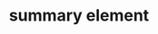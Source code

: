 ---
{
  "title": "summary element",
  "description": "The details element represents a disclosure widget from which the user can obtain additional information or controls. Note that per the HTML5 spec, headings are allowed in the summary element.",
  "category": "html",
  "keywords": [
    "summary element"
  ],
  "last_test_date": "2019-08-05",
  "test_results_url": "https://a11ysupport.io/tech/html/summary_element",
  "test_url": "https://a11ysupport.io/tech/html/summary_element",
  "stats": {
    "dragon_win": {
      "chrome": {
        "88": "u"
      }
    },
    "jaws": {
      "chrome": {
        "92": "a"
      },
      "edge": {
        "92": "a"
      },
      "ie": {
        "11": "a"
      },
      "firefox": {
        "85": "a"
      }
    },
    "narrator": {
      "edge": {
        "88": "a"
      }
    },
    "nvda": {
      "chrome": {
        "92": "a"
      },
      "edge": {
        "92": "a"
      },
      "firefox": {
        "85": "a"
      }
    },
    "orca": {
      "firefox": {
        "85": "a"
      }
    },
    "talkback": {
      "and_chr": {
        "88": "a"
      }
    },
    "va_and": {
      "and_chr": {
        "88": "a"
      }
    },
    "vo_ios": {
      "ios_saf": {
        "14.4": "a"
      }
    },
    "vo_macos": {
      "safari": {
        "14.0.3": "a"
      }
    },
    "vc_ios": {
      "ios_saf": {
        "14.4": "a"
      }
    },
    "vc_macos": {
      "safari": {
        "14.0.3": "u"
      }
    },
    "wsr": {
      "edge": {
        "88": "na"
      },
      "chrome": {
        "88": "a"
      }
    }
  },
  "links": {
    "NVDA issue for change of state": "https://github.com/nvaccess/nvda/issues/8631",
    "NVDA issue for change of state (when a heading is used) ": "https://github.com/nvaccess/nvda/issues/8706",
    "JAWS issue for missing heading semantics": "https://github.com/FreedomScientific/VFO-standards-support/issues/105",
    "WHATWG HTML spec for the summary element": "https://html.spec.whatwg.org/multipage/interactive-elements.html#the-summary-element",
    "HTML AAM for the summary element": "https://w3c.github.io/html-aam/#el-summary"
  }
}
---